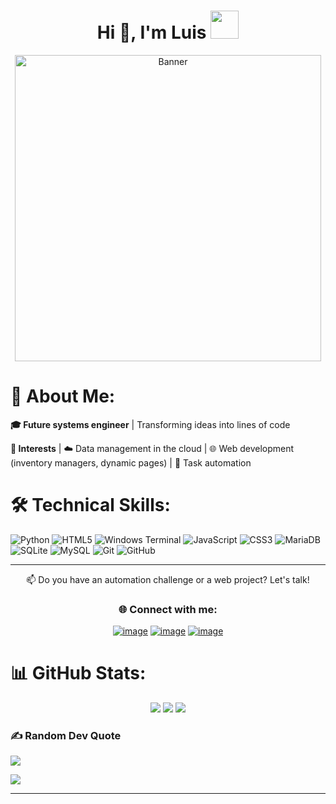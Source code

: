 <h1 align="center">Hi 👋, I'm Luis 
  
  <img height="45" src="https://cdn3.emoji.gg/emojis/93156-tiger-laugh.png">
</h1>

<div align="center">
  <img src="https://media1.giphy.com/media/v1.Y2lkPTc5MGI3NjExemR1eWdhanNiZ3c5OGJ1N203bXFtZGd3cTB0bjc2YTBvMnRtcXlnMiZlcD12MV9pbnRlcm5hbF9naWZfYnlfaWQmY3Q9Zw/jqwzq0LoZOfLqqJZ0b/giphy.gif" alt="Banner"  width="490px"/>
</div>


# 📌  About Me:

**🎓 Future systems engineer** | Transforming ideas into lines of code
  
  
**🌱 Interests**  | ☁️ Data management in the cloud | 🌐 Web development (inventory managers, dynamic pages) | 🤖 Task automation



# 🛠️ Technical Skills:
![Python](https://img.shields.io/badge/python-3670A0?style=for-the-badge&logo=python&logoColor=ffdd54) ![HTML5](https://img.shields.io/badge/html5-%23E34F26.svg?style=for-the-badge&logo=html5&logoColor=white) ![Windows Terminal](https://img.shields.io/badge/Windows%20Terminal-%234D4D4D.svg?style=for-the-badge&logo=windows-terminal&logoColor=white) ![JavaScript](https://img.shields.io/badge/javascript-%23323330.svg?style=for-the-badge&logo=javascript&logoColor=%23F7DF1E) ![CSS3](https://img.shields.io/badge/css3-%231572B6.svg?style=for-the-badge&logo=css3&logoColor=white) ![MariaDB](https://img.shields.io/badge/MariaDB-003545?style=for-the-badge&logo=mariadb&logoColor=white) ![SQLite](https://img.shields.io/badge/sqlite-%2307405e.svg?style=for-the-badge&logo=sqlite&logoColor=white) ![MySQL](https://img.shields.io/badge/mysql-4479A1.svg?style=for-the-badge&logo=mysql&logoColor=white) ![Git](https://img.shields.io/badge/git-%23F05033.svg?style=for-the-badge&logo=git&logoColor=white) ![GitHub](https://img.shields.io/badge/github-%23121011.svg?style=for-the-badge&logo=github&logoColor=white)

------
<p align="center">📫 Do you have an automation challenge or a web project? Let's talk!</p>

<h3 align="center">🌐 Connect with me:</h3>
<div align="center">

[![image](https://img.shields.io/badge/LinkedIn-0077B5?style=for-the-badge&logo=linkedin&logoColor=white)](https://www.linkedin.com/in/luis-carlos-guerra-a8bb08274/)
[![image](https://img.shields.io/badge/Twitter-1DA1F2?style=for-the-badge&logo=twitter&logoColor=white)]()
[![image](https://img.shields.io/badge/Gmail-D14836?style=for-the-badge&logo=gmail&logoColor=white)](mailto:guerraherrera000@gmail.com)
  
</div>


# 📊 GitHub Stats:
<div align="center">
  <img src="https://github-readme-stats.vercel.app/api?username=sgGuerra&theme=dark&hide_border=false&include_all_commits=false&count_private=false" />
  <img src="https://github-readme-streak-stats.herokuapp.com/?user=sgGuerra&theme=dark&hide_border=false" />
  <img src="https://github-readme-stats.vercel.app/api/top-langs/?username=sgGuerra&theme=dark&hide_border=false&include_all_commits=false&count_private=false&layout=compact" />
</div>


### ✍️ Random Dev Quote
![](https://quotes-github-readme.vercel.app/api?type=horizontal&theme=radical)

[![](https://visitcount.itsvg.in/api?id=sgGuerra&icon=0&color=0)](https://visitcount.itsvg.in)

<!-- Proudly created with GPRM ( https://gprm.itsvg.in ) -->
------
